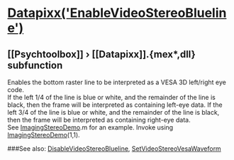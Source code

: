 # [Datapixx('EnableVideoStereoBlueline')](Datapixx-EnableVideoStereoBlueline) 
## [[Psychtoolbox]] &#8250; [[Datapixx]].{mex*,dll} subfunction


Enables the bottom raster line to be interpreted as a VESA 3D left/right eye  
code.  
If the left 1/4 of the line is blue or white, and the remainder of the line is  
black, then the frame will be interpreted as containing left-eye data. If the  
left 3/4 of the line is blue or white, and the remainder of the line is black,  
then the frame will be interpreted as containing right-eye data.  
See [ImagingStereoDemo](ImagingStereoDemo).m for an example.  Invoke using [ImagingStereoDemo](ImagingStereoDemo)(1,1).  
  


###See also:
[DisableVideoStereoBlueline](Datapixx-DisableVideoStereoBlueline), [SetVideoStereoVesaWaveform](Datapixx-SetVideoStereoVesaWaveform)

